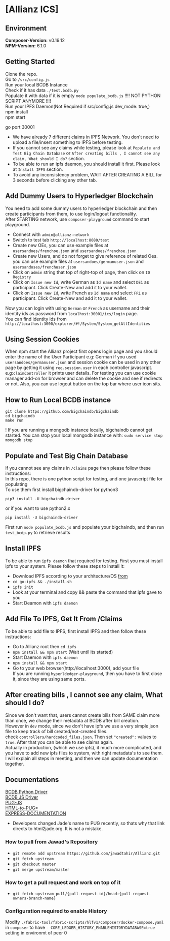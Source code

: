 # [Allianz ICS]

## Environment ##
**Composer-Version:** v0.19.12  
**NPM-Version:** 6.1.0  


## Getting Started ##
 
Clone the repo.  
Go to ```/src/config.js```  
Run your local BCDB Instance  
Check if it has data ```./test.bcdb.py```  
Populate it with data if it is empty ```node populate_bcdb.js```  !!!! NOT PYTHON SCRIPT ANYMORE !!!!  
Run your IPFS Daemon(Not Required if src/config.js dev_mode: true,)  
npm install  
npm start  

go port 30001  

- We have already 7 different claims in IPFS Network. You don't need to upload a file/insert something to IPFS before testing.  
- If you cannot see any claims while testing, please look at ```Populate and Test Big Chain Database``` or ```After creating bills , I cannot see any claim, What should I do?``` section.  
- To be able to run an ipfs daemon, you should install it first. Please look at ```Install IPFS``` section.  
- To avoid any inconsistency problem, WAIT AFTER CREATING A BILL for 3 seconds before clicking any other tab.  

## Add Dummy Users to Hyperledger Blockchain ##
You need to add some dummy users to hyperledger blockchain and then create participants from them, to use login/logout functionality.  
After STARTING network, use ```composer-playground``` command to start playground.  
- Connect with ```admin@allianz-network```  
- Switch to test tab ```http://localhost:8080/test```  
- Create new OEs, you can use example files at  ```usersandoes/frenchoe.json``` and ```usersandoes/frenchoe.json```  
- Create new Users, and do not forget to give reference of related Oes. you can use example files at ```usersandoes/germanuser.json``` and ```usersandoses/frenchuser.json```  
- Click on ```admin``` string that top of right-top of page, then click on ```ID Registry```  
- Click on ```Issue new Id```, write German as ```Id name``` and select ```DE1``` as participant. Click Create-New and add it to your wallet.   
- Click on ```Issue new Id```, write French as ```Id name``` and select ```FR1``` as participant. Click Create-New and add it to your wallet.   

Now you can login with using ```German``` or ```French``` as username and their identity ids as password from ```localhost:30001/ics/login``` page.  
You can find identity ids from ```http://localhost:3000/explorer/#!/System/System_getAllIdentities```  

## Using Session Cookies ##
When npm start the Allianz project first opens login page and you should enter the name of the User Participant e.g: German if you used 
```usersandoes/germanuser.json``` and session cookie can be used in any other page by getting it using ```req.session.user``` in each controller javascript. e.g:```claimController``` it prints user details. For testing you can use cookie manager add-on for browser and can
delete the cookie and see if redirects or not. Also, you can use logout button on the top bar where user icon sits.

## How to Run Local BCDB instance ##
```git clone https://github.com/bigchaindb/bigchaindb```  
```cd bigchaindb```  
```make run```  

! If you are running a mongodb instance locally, bigchaindb cannot get started. You can stop your local mongodb instance with: ```sudo service stop mongodb stop```  

## Populate and Test Big Chain Database ##
If you cannot see any claims in ```/claims``` page then please follow these instructions:  
In this repo, there is one python script for testing, and one javascript file for populating 	
To use them first install bigchaindb-driver for python3  
```
pip3 install -U bigchaindb-driver
```
or if you want to use python2.x  
```
pip install -U bigchaindb-driver
```
First run ```node populate_bcdb.js``` and populate your bigchaindb, and then run ```test_bcdp.py``` to retrieve results  

## Install IPFS ##
To be able to run ```ipfs daemon``` that required for testing. First you must install ipfs to your system. Please follow these steps to install it:  

- Download IPFS according to your architecture/OS [from](https://dist.ipfs.io/#go-ipfs)  
- ```cd go-ipfs && ./install.sh```  
- ```ipfs init```  
- Look at your terminal and copy && paste the command that ipfs gave to you  
- Start Deamon with ```ipfs daemon```  

## Add File To IPFS, Get It From /Claims ##
To be able to add file to IPFS, first install IPFS and then follow these instructions:  

- Go to Allianz root then ```cd ipfs```  
- ```npm install && npm start``` (Wait until its started)  
- Start Daemon with ```ipfs daemon```  
- ```npm install && npm start```  
- Go to your web browser(http://localhost:3000), add your file  
If you are running ```hyperldedger-playground```, then you have to first close it, since they are using same ports.  

## After creating bills , I cannot see any claim, What should I do? ##

Since we don't want that, users cannot create bills from SAME claim more than once, we change their metadata at BCDB after bill creation.  
However in ```dev``` mode, since we don't have ipfs we use a very simple json file to keep track of bill created/not-created files.  
check ```controllers/hardcoded_files.json```. Then set ```"created":``` values to ```true```. After that you can be able to see claims again.  
Actually in production, (which we use ipfs), it much more complicated, and you have to add new ipfs files to system, with right metadata's to see them.  
I will explain all steps in meeting, and then we can update documentation together.

## Documentations ##

[BCDB Python Driver](https://github.com/bigchaindb/bigchaindb-driver)  
[BCDB JS Driver](https://github.com/bigchaindb/js-bigchaindb-driver)  
[PUG-JS](https://pugjs.org/api/getting-started.html)  
[HTML-to-PUG*](http://html2jade.org/)  
[EXPRESS-DOCUMENTATION](https://developer.mozilla.org/en-US/docs/Learn/Server-side/Express_Nodejs)  

* Developers changed Jade's name to PUG recently, so thats why that link directs to html2jade.org. It is not a mistake.  


### How to pull from Jawad's Repository ###
- ```git remote add upstream https://github.com/jawadtahir/Allianz.git```  
- ```git fetch upstream```  
- ```git checkout master```  
- ```git merge upstream/master```  

### How to get a pull request and work on top of it ###
- ```git fetch upstream pull/{pull-request-id}/head:{pull-request-owners-branch-name}  ```

### Configuration required to enable History ###
Modify ```./fabric-tool/fabric-scripts/hlfv1/composer/docker-compose.yaml``` in ```composer``` to have ```- CORE_LEDGER_HISTORY_ENABLEHISTORYDATABASE=true``` setting in environmt of peer 0

